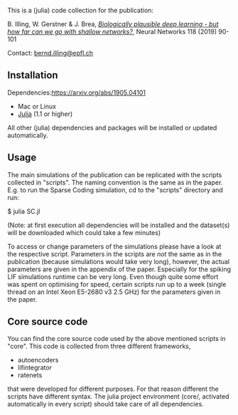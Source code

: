 This is a (julia) code collection for the publication:

B. Illing, W. Gerstner & J. Brea,
[*Biologically plausible deep learning - but how far can we go with shallow networks?*](https://www.sciencedirect.com/science/article/pii/S0893608019301741?via%3Dihub), Neural Networks 118 (2019) 90-101

Contact:
[bernd.illing@epfl.ch](mailto:bernd.illing@epfl.ch)

## Installation

Dependencies:https://arxiv.org/abs/1905.04101

* Mac or Linux
* [Julia](https://julialang.org) (1.1 or higher)

All other (julia) dependencies and packages will be installed or updated automatically.

## Usage

The main simulations of the publication can be replicated with the scripts collected in "scripts".
The naming convention is the same as in the paper. E.g. to run the Sparse Coding simulation, cd to the "scripts" directory and run:

$ julia SC.jl

(Note: at first execution all dependencies will be installed and the dataset(s) will be downloaded which could take a few minutes)

To access or change parameters of the simulations please have a look at the respective script.
Parameters in the scripts are *not* the same as in the publication (because simulations would take very long), however, the actual parameters are given in the appendix of the paper.
Especially for the spiking LIF simulations runtime can be very long.
Even though quite some effort was spent on optimising for speed, certain scripts run up to a week (single thread on an Intel Xeon E5-2680 v3 2.5 GHz) for the parameters given in the paper.

## Core source code

You can find the core source code used by the above mentioned scripts in "core". This code is collected from three different frameworks,

* autoencoders
* lifintegrator
* ratenets

that were developed for different purposes. For that reason different the scripts have different syntax.
The julia project environment (core/, activated automatically in every script) should take care of all dependencies.
